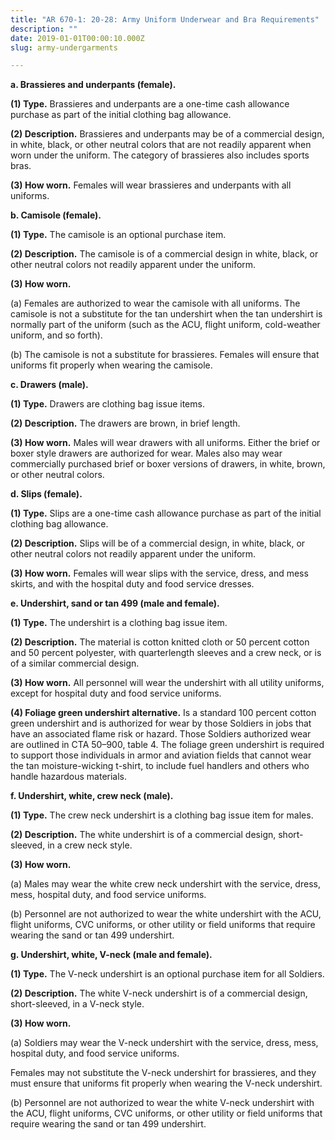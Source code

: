 ```yaml
---
title: "AR 670-1: 20-28: Army Uniform Underwear and Bra Requirements"
description: ""
date: 2019-01-01T00:00:10.000Z
slug: army-undergarments

---
```


<strong>a. Brassieres and underpants (female).</strong>

<strong>(1) Type.</strong> Brassieres and underpants are a one-time cash allowance purchase as part of the initial clothing bag allowance.

<strong>(2) Description.</strong> Brassieres and underpants may be of a commercial design, in white, black, or other neutral colors that are not readily apparent when worn under the uniform. The category of brassieres also includes sports bras.

<strong>(3) How worn.</strong> Females will wear brassieres and underpants with all uniforms.

<strong>b. Camisole (female).</strong>

<strong>(1) Type.</strong> The camisole is an optional purchase item.

<strong>(2) Description.</strong> The camisole is of a commercial design in white, black, or other neutral colors not readily apparent under the uniform.

<strong>(3) How worn.</strong>

(a) Females are authorized to wear the camisole with all uniforms. The camisole is not a substitute for the tan undershirt when the tan undershirt is normally part of the uniform (such as the ACU, flight uniform, cold-weather uniform, and so forth).

(b) The camisole is not a substitute for brassieres. Females will ensure that uniforms fit properly when wearing the camisole.

<strong>c. Drawers (male).</strong>

<strong>(1) Type.</strong> Drawers are clothing bag issue items.

<strong>(2) Description.</strong> The drawers are brown, in brief length.

<strong>(3) How worn.</strong> Males will wear drawers with all uniforms. Either the brief or boxer style drawers are authorized for wear. Males also may wear commercially purchased brief or boxer versions of drawers, in white, brown, or other neutral colors.

<strong>d. Slips (female).</strong>

<strong>(1) Type.</strong> Slips are a one-time cash allowance purchase as part of the initial clothing bag allowance.

<strong>(2) Description.</strong> Slips will be of a commercial design, in white, black, or other neutral colors not readily apparent under the uniform.

<strong>(3) How worn.</strong> Females will wear slips with the service, dress, and mess skirts, and with the hospital duty and food service dresses.

<strong>e. Undershirt, sand or tan 499 (male and female).</strong>

<strong>(1) Type.</strong> The undershirt is a clothing bag issue item.

<strong>(2) Description.</strong> The material is cotton knitted cloth or 50 percent cotton and 50 percent polyester, with quarterlength sleeves and a crew neck, or is of a similar commercial design.

<strong>(3) How worn.</strong> All personnel will wear the undershirt with all utility uniforms, except for hospital duty and food service uniforms.

<strong>(4) Foliage green undershirt alternative.</strong> Is a standard 100 percent cotton green undershirt and is authorized for wear by those Soldiers in jobs that have an associated flame risk or hazard. Those Soldiers authorized wear are outlined in CTA 50–900, table 4. The foliage green undershirt is required to support those individuals in armor and aviation fields that cannot wear the tan moisture-wicking t-shirt, to include fuel handlers and others who handle hazardous materials.

<strong>f. Undershirt, white, crew neck (male).</strong>

<strong>(1) Type.</strong> The crew neck undershirt is a clothing bag issue item for males.

<strong>(2) Description.</strong> The white undershirt is of a commercial design, short-sleeved, in a crew neck style.

<strong>(3) How worn.</strong>

(a) Males may wear the white crew neck undershirt with the service, dress, mess, hospital duty, and food service uniforms.

(b) Personnel are not authorized to wear the white undershirt with the ACU, flight uniforms, CVC uniforms, or other utility or field uniforms that require wearing the sand or tan 499 undershirt.

<strong>g. Undershirt, white, V-neck (male and female).</strong>

<strong>(1) Type.</strong> The V-neck undershirt is an optional purchase item for all Soldiers.

<strong>(2) Description.</strong> The white V-neck undershirt is of a commercial design, short-sleeved, in a V-neck style.

<strong>(3) How worn.</strong>

(a) Soldiers may wear the V-neck undershirt with the service, dress, mess, hospital duty, and food service uniforms.

Females may not substitute the V-neck undershirt for brassieres, and they must ensure that uniforms fit properly when wearing the V-neck undershirt.

(b) Personnel are not authorized to wear the white V-neck undershirt with the ACU, flight uniforms, CVC uniforms, or other utility or field uniforms that require wearing the sand or tan 499 undershirt.
